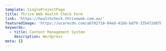 ```yaml
---
template: SingleProjectPage
title: Thrive Web Health Check Form
link: 'https://healthcheck.thriveweb.com.au/'
featuredImage: 'https://ucarecdn.com/ab792710-94ed-41bb-bd79-335472d87bba/'
keywords:
  - title: Content Management System
    description: Wordpress
meta: {}
---
```


